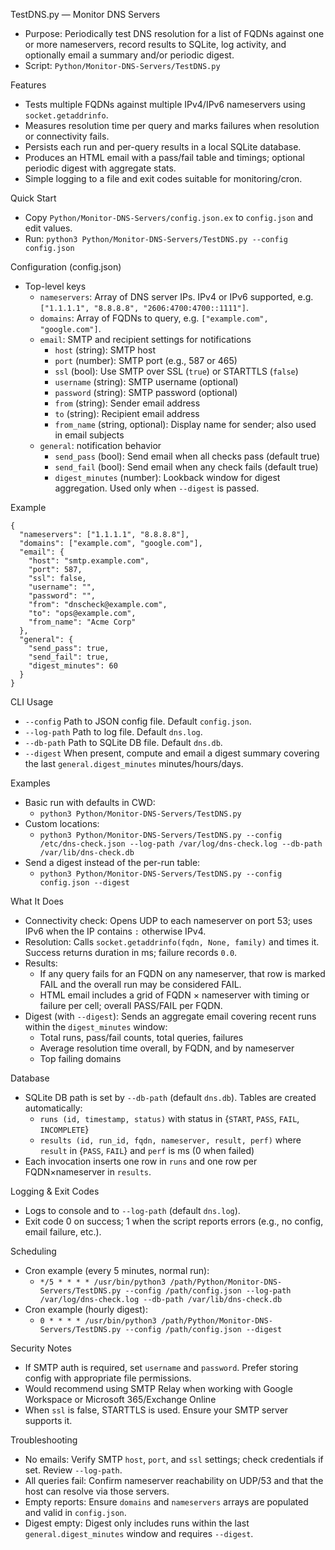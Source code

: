 TestDNS.py — Monitor DNS Servers

- Purpose: Periodically test DNS resolution for a list of FQDNs against one or more nameservers, record results to SQLite, log activity, and optionally email a summary and/or periodic digest.
- Script: `Python/Monitor-DNS-Servers/TestDNS.py`

Features

- Tests multiple FQDNs against multiple IPv4/IPv6 nameservers using `socket.getaddrinfo`.
- Measures resolution time per query and marks failures when resolution or connectivity fails.
- Persists each run and per-query results in a local SQLite database.
- Produces an HTML email with a pass/fail table and timings; optional periodic digest with aggregate stats.
- Simple logging to a file and exit codes suitable for monitoring/cron.

Quick Start

- Copy `Python/Monitor-DNS-Servers/config.json.ex` to `config.json` and edit values.
- Run: `python3 Python/Monitor-DNS-Servers/TestDNS.py --config config.json`

Configuration (config.json)

- Top-level keys
  - `nameservers`: Array of DNS server IPs. IPv4 or IPv6 supported, e.g. `["1.1.1.1", "8.8.8.8", "2606:4700:4700::1111"]`.
  - `domains`: Array of FQDNs to query, e.g. `["example.com", "google.com"]`.
  - `email`: SMTP and recipient settings for notifications
    - `host` (string): SMTP host
    - `port` (number): SMTP port (e.g., 587 or 465)
    - `ssl` (bool): Use SMTP over SSL (`true`) or STARTTLS (`false`)
    - `username` (string): SMTP username (optional)
    - `password` (string): SMTP password (optional)
    - `from` (string): Sender email address
    - `to` (string): Recipient email address
    - `from_name` (string, optional): Display name for sender; also used in email subjects
  - `general`: notification behavior
    - `send_pass` (bool): Send email when all checks pass (default true)
    - `send_fail` (bool): Send email when any check fails (default true)
    - `digest_minutes` (number): Lookback window for digest aggregation. Used only when `--digest` is passed.

Example

```
{
  "nameservers": ["1.1.1.1", "8.8.8.8"],
  "domains": ["example.com", "google.com"],
  "email": {
    "host": "smtp.example.com",
    "port": 587,
    "ssl": false,
    "username": "",
    "password": "",
    "from": "dnscheck@example.com",
    "to": "ops@example.com",
    "from_name": "Acme Corp"
  },
  "general": {
    "send_pass": true,
    "send_fail": true,
    "digest_minutes": 60
  }
}
```

CLI Usage

- `--config` Path to JSON config file. Default `config.json`.
- `--log-path` Path to log file. Default `dns.log`.
- `--db-path` Path to SQLite DB file. Default `dns.db`.
- `--digest` When present, compute and email a digest summary covering the last `general.digest_minutes` minutes/hours/days.

Examples

- Basic run with defaults in CWD:
  - `python3 Python/Monitor-DNS-Servers/TestDNS.py`
- Custom locations:
  - `python3 Python/Monitor-DNS-Servers/TestDNS.py --config /etc/dns-check.json --log-path /var/log/dns-check.log --db-path /var/lib/dns-check.db`
- Send a digest instead of the per-run table:
  - `python3 Python/Monitor-DNS-Servers/TestDNS.py --config config.json --digest`

What It Does

- Connectivity check: Opens UDP to each nameserver on port 53; uses IPv6 when the IP contains `:` otherwise IPv4.
- Resolution: Calls `socket.getaddrinfo(fqdn, None, family)` and times it. Success returns duration in ms; failure records `0.0`.
- Results:
  - If any query fails for an FQDN on any nameserver, that row is marked FAIL and the overall run may be considered FAIL.
  - HTML email includes a grid of FQDN × nameserver with timing or failure per cell; overall PASS/FAIL per FQDN.
- Digest (with `--digest`): Sends an aggregate email covering recent runs within the `digest_minutes` window:
  - Total runs, pass/fail counts, total queries, failures
  - Average resolution time overall, by FQDN, and by nameserver
  - Top failing domains

Database

- SQLite DB path is set by `--db-path` (default `dns.db`). Tables are created automatically:
  - `runs (id, timestamp, status)` with status in {`START`, `PASS`, `FAIL`, `INCOMPLETE`}
  - `results (id, run_id, fqdn, nameserver, result, perf)` where `result` in {`PASS`, `FAIL`} and `perf` is ms (0 when failed)
- Each invocation inserts one row in `runs` and one row per FQDN×nameserver in `results`.

Logging & Exit Codes

- Logs to console and to `--log-path` (default `dns.log`).
- Exit code 0 on success; 1 when the script reports errors (e.g., no config, email failure, etc.).

Scheduling

- Cron example (every 5 minutes, normal run):
  - `*/5 * * * * /usr/bin/python3 /path/Python/Monitor-DNS-Servers/TestDNS.py --config /path/config.json --log-path /var/log/dns-check.log --db-path /var/lib/dns-check.db`
- Cron example (hourly digest):
  - `0 * * * * /usr/bin/python3 /path/Python/Monitor-DNS-Servers/TestDNS.py --config /path/config.json --digest`

Security Notes

- If SMTP auth is required, set `username` and `password`. Prefer storing config with appropriate file permissions.
- Would recommend using SMTP Relay when working with Google Workspace or Microsoft 365/Exchange Online
- When `ssl` is false, STARTTLS is used. Ensure your SMTP server supports it.

Troubleshooting

- No emails: Verify SMTP `host`, `port`, and `ssl` settings; check credentials if set. Review `--log-path`.
- All queries fail: Confirm nameserver reachability on UDP/53 and that the host can resolve via those servers.
- Empty reports: Ensure `domains` and `nameservers` arrays are populated and valid in `config.json`.
- Digest empty: Digest only includes runs within the last `general.digest_minutes` window and requires `--digest`.
